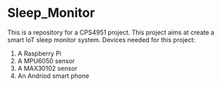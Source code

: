 # Sleep_Monitor
This is a repository for a CPS4951 project. 
This project aims at create a smart IoT sleep monitor system.
Devices needed for this project:
1. A Raspberry Pi
2. A MPU6050 sensor
3. A MAX30102 sensor
4. An Andriod smart phone
